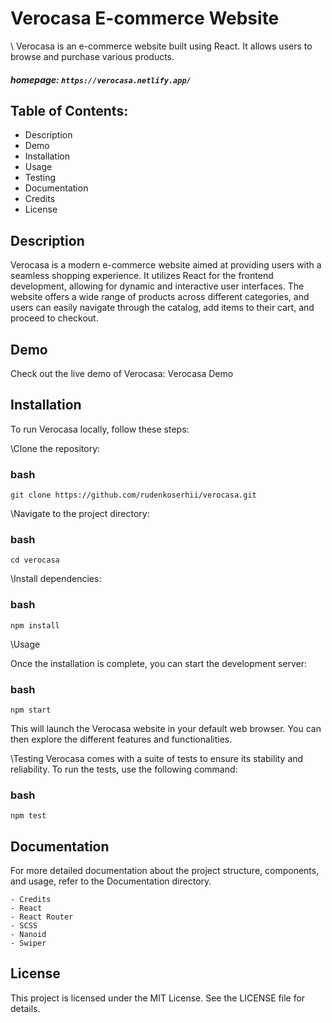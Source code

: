 # Verocasa E-commerce Website

\\ Verocasa is an e-commerce website built using React. It allows users to browse and purchase various products.

##### homepage: `https://verocasa.netlify.app/`

## Table of Contents:

- Description
- Demo
- Installation
- Usage
- Testing
- Documentation
- Credits
- License

## Description

Verocasa is a modern e-commerce website aimed at providing users with a seamless shopping experience. It utilizes React for the frontend development, allowing for dynamic and interactive user interfaces. The website offers a wide range of products across different categories, and users can easily navigate through the catalog, add items to their cart, and proceed to checkout.

## Demo

Check out the live demo of Verocasa: Verocasa Demo

## Installation

To run Verocasa locally, follow these steps:

\\Clone the repository:

### bash

`git clone https://github.com/rudenkoserhii/verocasa.git`

\\Navigate to the project directory:

### bash

`cd verocasa`

\\Install dependencies:

### bash

`npm install`

\\Usage

Once the installation is complete, you can start the development server:

### bash

`npm start`

This will launch the Verocasa website in your default web browser. You can then explore the different features and functionalities.

\\Testing
Verocasa comes with a suite of tests to ensure its stability and reliability. To run the tests, use the following command:

### bash

`npm test`

## Documentation

For more detailed documentation about the project structure, components, and usage, refer to the Documentation directory.

    - Credits
    - React
    - React Router
    - SCSS
    - Nanoid
    - Swiper

## License

This project is licensed under the MIT License. See the LICENSE file for details.
